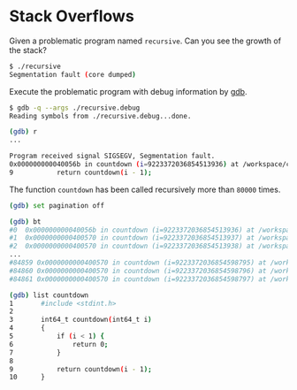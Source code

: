 # Stack Overflows

Given a problematic program named `recursive`. Can you see the growth of the stack?

```bash
$ ./recursive
Segmentation fault (core dumped)
```

Execute the problematic program with debug information by [gdb](https://man7.org/linux/man-pages/man1/gdb.1.html).

```bash
$ gdb -q --args ./recursive.debug 
Reading symbols from ./recursive.debug...done.

(gdb) r
...

Program received signal SIGSEGV, Segmentation fault.
0x000000000040056b in countdown (i=9223372036854513936) at /workspace/code/recursive.c:9
9           return countdown(i - 1);
```

The function `countdown` has been called recursively more than `80000` times.

```bash
(gdb) set pagination off

(gdb) bt
#0  0x000000000040056b in countdown (i=9223372036854513936) at /workspace/code/recursive.c:9
#1  0x0000000000400570 in countdown (i=9223372036854513937) at /workspace/code/recursive.c:9
#2  0x0000000000400570 in countdown (i=9223372036854513938) at /workspace/code/recursive.c:9
...
#84859 0x0000000000400570 in countdown (i=9223372036854598795) at /workspace/code/recursive.c:9
#84860 0x0000000000400570 in countdown (i=9223372036854598796) at /workspace/code/recursive.c:9
#84861 0x0000000000400570 in countdown (i=9223372036854598797) at /workspace/code/recursive.c:9

(gdb) list countdown
1       #include <stdint.h>
2
3       int64_t countdown(int64_t i)
4       {
5           if (i < 1) {
6               return 0;
7           }
8
9           return countdown(i - 1);
10      }
```
